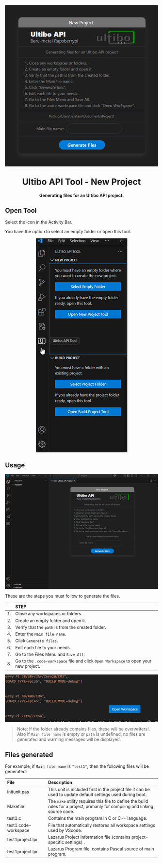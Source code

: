 <h1 align="center">
    <img align="center" src="img/NewP.png" width="auto" alt="UltiboAPI">
  <br>
	<br>
	Ultibo API Tool - New Project
</h1>
<p align="center"><strong>Generating files for an Ultibo API project.</strong></p>



## Open Tool

Select the icon in the Activity Bar.

You have the option to select an empty folder or open this tool.

<p align="center">
    <img align="center" src="img/OpenNewP.png" width="auto" alt="Open Ultibo API Tool">
</p>

## Usage

<p align="center">
    <img align="center" src="img/NewProj.gif" width="auto" alt="Sample">
</p>

These are the steps you must follow to generate the files.

|            | STEP |
|:--------------------|:-------------|
|1.    | Close any workspaces or folders.|
|2.    | Create an empty folder and open it.|
|3.    | Verify that the `path` is from the created folder.|
|4.    | Enter the `Main file name`.|
|5.    | Click `Generate files`.|
|6.    | Edit each file to your needs.|
|7.    | Go to the Files Menu and `Save All`.|
|8.    | Go to the `.code-workspace` file and click `Open Workspace` to open your new project.|

<p align="center">
    <img align="center" src="img/OpenWorkspaceButton.png" width="auto" alt="Open Workspace">
</p>

> Note: If the folder already contains files, these will be overwriters!.  
Also if `Main file name` is empty or `path` is undefined, no files are generated and warning messages will be displayed.

## Files generated
For example, if `Main file name` is `"test1"`, then the following files will be generated:

|  File           | Description|
|:--------------------|:-------------|
| initunit.pas    | This unit is included first in the project file it can be used to update default settings used during boot.|
| Makefile |The `make` utility requires this file to define the build rules for a project, primarily for compiling and linking source code.  |
| test1.c    | Contains the main program in C or C++ language.|
| test1.code-workspace | File that automatically restores all workspace settings used by VScode.|
| test1project.lpi     | Lazarus Project Information file (contains project-specific settings) .|
| test1project.lpr | Lazarus Program file, contains Pascal source of main program.|

